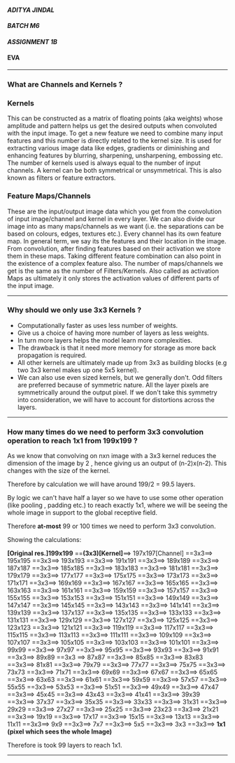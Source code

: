 #### _ADITYA JINDAL_

#### _BATCH M6_

#### _ASSIGNMENT 1B_

#### EVA

------

### What are Channels and Kernels ?

### Kernels

This can be constructed as a matrix of floating points (aka weights) whose amplitude and pattern helps us get the desired outputs when convoluted with the input image. To get a new feature we need to combine many input features and this number is directly related to the kernel size. It is used for extracting various image data like edges, gradients or diminishing and enhancing features by blurring, sharpening, unsharpening, embossing etc. The number of kernels used is always equal to the number of input channels. A kernel can be both symmetrical or unsymmetrical. This is also known as filters or feature extractors.

### Feature Maps/Channels

These are the input/output image data which you get from the convolution of input image/channel and kernel in every layer. We can also divide our image into as many maps/channels as we want (i.e. the separations can be based on colours, edges, textures etc.). Every channel has its own feature map. In general term, we say its the features and their location in the image. From convolution, after finding features based on their activation we store them in these maps. Taking different feature combination can also point in the existence of a complex feature also. The number of maps/channels we get is the same as the number of Filters/Kernels. Also called as activation Maps as ultimately it only stores the activation values of different parts of the input image.

------

### Why should we only use 3x3 Kernels ?

- Computationally faster as uses less number of weights.
- Give us  a choice of having more number of layers as less weights.
- In turn more layers helps the model learn more complexities.
- The drawback is that it need more memory for storage as more back propagation is required.
- All other kernels are ultimately made up from 3x3 as building blocks (e.g two 3x3 kernel makes up one 5x5 kernel).
- We can also use even sized kernels, but we generally don't. Odd filters are preferred because of symmetric nature. All the layer pixels are symmetrically around the output pixel. If we don't take this symmetry into consideration, we will have to account for distortions across the layers.

---

### How many times do we need to perform 3x3 convolution operation to reach 1x1 from 199x199 ?

As we know that convolving on nxn image with a 3x3 kernel reduces the dimension of the image by 2 , hence giving us an output of (n-2)x(n-2). This changes with the size of the kernel.

Therefore by calculation we will have around 199/2 = 99.5 layers.

By logic we can't have half a layer so we have to use some other operation (like pooling , padding etc.) to reach exactly 1x1, where we will be seeing the whole image in support to the global receptive field. 

Therefore __at-most__ 99 or 100 times we need to perform 3x3 convolution.

Showing the calculations:  

__[Original res.]199x199__ ==__(3x3)[Kernel]__==> 197x197[Channel] ==3x3==> 195x195 ==3x3==> 193x193 ==3x3==> 191x191 ==3x3==> 189x189 ==3x3==> 187x187 ==3x3==> 185x185 ==3x3==> 183x183 ==3x3==> 181x181 ==3x3==> 179x179 ==3x3==> 177x177 ==3x3==> 175x175 ==3x3==> 173x173 ==3x3==> 171x171 ==3x3==> 169x169 ==3x3==> 167x167 ==3x3==> 165x165 ==3x3==> 163x163 ==3x3==> 161x161 ==3x3==> 159x159 ==3x3==> 157x157 ==3x3==> 155x155 ==3x3==> 153x153 ==3x3==> 151x151 ==3x3==> 149x149 ==3x3==> 147x147 ==3x3==> 145x145 ==3x3==> 143x143 ==3x3==> 141x141 ==3x3==> 139x139 ==3x3==> 137x137 ==3x3==> 135x135 ==3x3==> 133x133 ==3x3==> 131x131 ==3x3==> 129x129 ==3x3==> 127x127 ==3x3==> 125x125 ==3x3==> 123x123 ==3x3==> 121x121 ==3x3==> 119x119 ==3x3==> 117x117 ==3x3==> 115x115 ==3x3==> 113x113 ==3x3==> 111x111 ==3x3==> 109x109 ==3x3==> 107x107 ==3x3==> 105x105 ==3x3==> 103x103 ==3x3==> 101x101 ==3x3==> 99x99 ==3x3==> 97x97 ==3x3==> 95x95 ==3x3==> 93x93 ==3x3==> 91x91 ==3x3==> 89x89 ==3x3 ==> 87x87 ==3x3==> 85x85 ==3x3==> 83x83 ==3x3==> 81x81 ==3x3==> 79x79 ==3x3==> 77x77 ==3x3==> 75x75 ==3x3==> 73x73 ==3x3==> 71x71 ==3x3==> 69x69 ==3x3==> 67x67 ==3x3==> 65x65 ==3x3==> 63x63 ==3x3==> 61x61 ==3x3==> 59x59 ==3x3==> 57x57 ==3x3==> 55x55 ==3x3==> 53x53 ==3x3==> 51x51 ==3x3==> 49x49 ==3x3==> 47x47 ==3x3==> 45x45 ==3x3==> 43x43 ==3x3==> 41x41 ==3x3==> 39x39 ==3x3==> 37x37 ==3x3==> 35x35 ==3x3==> 33x33 ==3x3==> 31x31 ==3x3==> 29x29 ==3x3==> 27x27 ==3x3==> 25x25 ==3x3==> 23x23 ==3x3==> 21x21 ==3x3==> 19x19 ==3x3==> 17x17 ==3x3==> 15x15 ==3x3==> 13x13 ==3x3==> 11x11 ==3x3==> 9x9 ==3x3==> 7x7 ==3x3==> 5x5 ==3x3==> 3x3 ==3x3==> __1x1 (pixel which sees the whole Image)__

Therefore is took 99 layers to reach 1x1.







   











---

